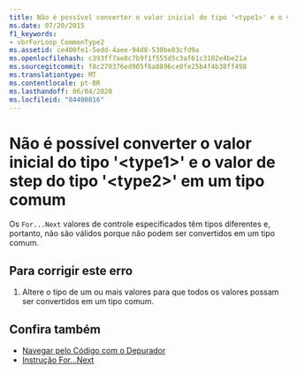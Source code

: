 ```yaml
---
title: Não é possível converter o valor inicial do tipo '<type1>' e o valor de step do tipo '<type2>' em um tipo comum
ms.date: 07/20/2015
f1_keywords:
- vbrForLoop_CommonType2
ms.assetid: ce400fe1-5edd-4aee-94d8-530be03cfd9a
ms.openlocfilehash: c393ff7ae8c7b9f1f555d5c3af61c3102e4be21a
ms.sourcegitcommit: f8c270376ed905f6a8896ce0fe25b4f4b38ff498
ms.translationtype: MT
ms.contentlocale: pt-BR
ms.lasthandoff: 06/04/2020
ms.locfileid: "84400816"
---
```

# <a name="cannot-convert-start-value-of-type-type1-and-step-value-of-type-type2-to-a-common-type"></a>Não é possível converter o valor inicial do tipo '\<type1>' e o valor de step do tipo '\<type2>' em um tipo comum
Os `For...Next` valores de controle especificados têm tipos diferentes e, portanto, não são válidos porque não podem ser convertidos em um tipo comum.  
  
## <a name="to-correct-this-error"></a>Para corrigir este erro  
  
1. Altere o tipo de um ou mais valores para que todos os valores possam ser convertidos em um tipo comum.  
  
## <a name="see-also"></a>Confira também

- [Navegar pelo Código com o Depurador](/visualstudio/debugger/navigating-through-code-with-the-debugger)
- [Instrução For...Next](../language-reference/statements/for-next-statement.md)
